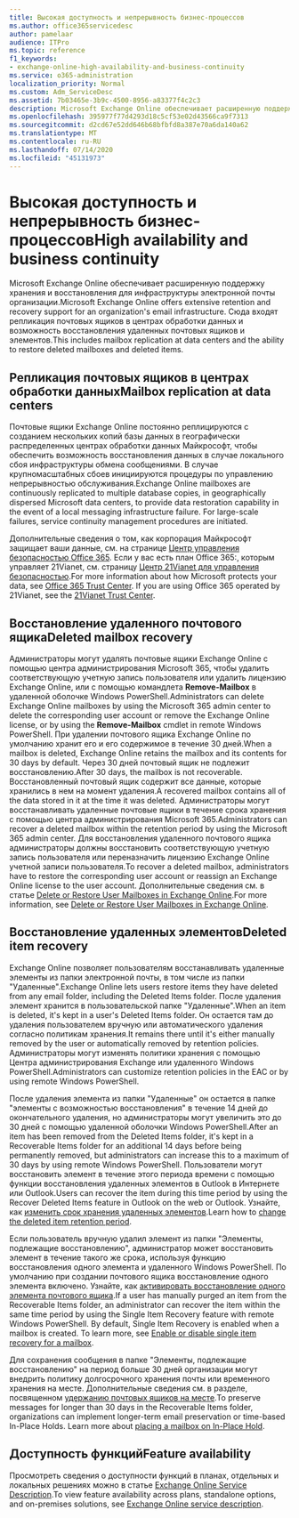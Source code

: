 ```yaml
---
title: Высокая доступность и непрерывность бизнес-процессов
ms.author: office365servicedesc
author: pamelaar
audience: ITPro
ms.topic: reference
f1_keywords:
- exchange-online-high-availability-and-business-continuity
ms.service: o365-administration
localization_priority: Normal
ms.custom: Adm_ServiceDesc
ms.assetid: 7b03465e-3b9c-4500-8956-a83377f4c2c3
description: Microsoft Exchange Online обеспечивает расширенную поддержку хранения и восстановления для инфраструктуры электронной почты организации. Сюда входят репликация почтовых ящиков в центрах обработки данных и возможность восстановления удаленных почтовых ящиков и элементов.
ms.openlocfilehash: 395977f77d4293d18c5cf53e02d43566ca9f7313
ms.sourcegitcommit: d2cd67e52dd646b68bfbfd8a387e70a6da140a62
ms.translationtype: MT
ms.contentlocale: ru-RU
ms.lasthandoff: 07/14/2020
ms.locfileid: "45131973"
---
```

# <a name="high-availability-and-business-continuity"></a><span data-ttu-id="66239-104">Высокая доступность и непрерывность бизнес-процессов</span><span class="sxs-lookup"><span data-stu-id="66239-104">High availability and business continuity</span></span>

<span data-ttu-id="66239-105">Microsoft Exchange Online обеспечивает расширенную поддержку хранения и восстановления для инфраструктуры электронной почты организации.</span><span class="sxs-lookup"><span data-stu-id="66239-105">Microsoft Exchange Online offers extensive retention and recovery support for an organization's email infrastructure.</span></span> <span data-ttu-id="66239-106">Сюда входят репликация почтовых ящиков в центрах обработки данных и возможность восстановления удаленных почтовых ящиков и элементов.</span><span class="sxs-lookup"><span data-stu-id="66239-106">This includes mailbox replication at data centers and the ability to restore deleted mailboxes and deleted items.</span></span>
  
## <a name="mailbox-replication-at-data-centers"></a><span data-ttu-id="66239-107">Репликация почтовых ящиков в центрах обработки данных</span><span class="sxs-lookup"><span data-stu-id="66239-107">Mailbox replication at data centers</span></span>

<span data-ttu-id="66239-p103">Почтовые ящики Exchange Online постоянно реплицируются с созданием нескольких копий базы данных в географически распределенных центрах обработки данных Майкрософт, чтобы обеспечить возможность восстановления данных в случае локального сбоя инфраструктуры обмена сообщениями. В случае крупномасштабных сбоев инициируются процедуры по управлению непрерывностью обслуживания.</span><span class="sxs-lookup"><span data-stu-id="66239-p103">Exchange Online mailboxes are continuously replicated to multiple database copies, in geographically dispersed Microsoft data centers, to provide data restoration capability in the event of a local messaging infrastructure failure. For large-scale failures, service continuity management procedures are initiated.</span></span>
  
<span data-ttu-id="66239-p104">Дополнительные сведения о том, как корпорация Майкрософт защищает ваши данные, см. на странице [Центр управления безопасностью Office 365](https://go.microsoft.com/fwlink/p/?LinkId=299135). Если у вас есть план Office 365:, которым управляет 21Vianet, см. страницу [Центр 21Vianet для управления безопасностью](https://www.21vbluecloud.com/office365/trustcenter/onlineservices.mdl).</span><span class="sxs-lookup"><span data-stu-id="66239-p104">For more information about how Microsoft protects your data, see [Office 365 Trust Center](https://go.microsoft.com/fwlink/p/?LinkId=299135). If you are using Office 365 operated by 21Vianet, see the [21Vianet Trust Center](https://www.21vbluecloud.com/office365/trustcenter/onlineservices.mdl).</span></span>
  
## <a name="deleted-mailbox-recovery"></a><span data-ttu-id="66239-112">Восстановление удаленного почтового ящика</span><span class="sxs-lookup"><span data-stu-id="66239-112">Deleted mailbox recovery</span></span>

<span data-ttu-id="66239-113">Администраторы могут удалять почтовые ящики Exchange Online с помощью центра администрирования Microsoft 365, чтобы удалить соответствующую учетную запись пользователя или удалить лицензию Exchange Online, или с помощью командлета **Remove-Mailbox** в удаленной оболочке Windows PowerShell.</span><span class="sxs-lookup"><span data-stu-id="66239-113">Administrators can delete Exchange Online mailboxes by using the Microsoft 365 admin center to delete the corresponding user account or remove the Exchange Online license, or by using the **Remove-Mailbox** cmdlet in remote Windows PowerShell.</span></span> <span data-ttu-id="66239-114">При удалении почтового ящика Exchange Online по умолчанию хранит его и его содержимое в течение 30 дней.</span><span class="sxs-lookup"><span data-stu-id="66239-114">When a mailbox is deleted, Exchange Online retains the mailbox and its contents for 30 days by default.</span></span> <span data-ttu-id="66239-115">Через 30 дней почтовый ящик не подлежит восстановлению.</span><span class="sxs-lookup"><span data-stu-id="66239-115">After 30 days, the mailbox is not recoverable.</span></span> <span data-ttu-id="66239-116">Восстановленный почтовый ящик содержит все данные, которые хранились в нем на момент удаления.</span><span class="sxs-lookup"><span data-stu-id="66239-116">A recovered mailbox contains all of the data stored in it at the time it was deleted.</span></span> <span data-ttu-id="66239-117">Администраторы могут восстанавливать удаленные почтовые ящики в течение срока хранения с помощью центра администрирования Microsoft 365.</span><span class="sxs-lookup"><span data-stu-id="66239-117">Administrators can recover a deleted mailbox within the retention period by using the Microsoft 365 admin center.</span></span> <span data-ttu-id="66239-118">Для восстановления удаленного почтового ящика администраторы должны восстановить соответствующую учетную запись пользователя или переназначить лицензию Exchange Online учетной записи пользователя.</span><span class="sxs-lookup"><span data-stu-id="66239-118">To recover a deleted mailbox, administrators have to restore the corresponding user account or reassign an Exchange Online license to the user account.</span></span> <span data-ttu-id="66239-119">Дополнительные сведения см. в статье [Delete or Restore User Mailboxes in Exchange Online](https://go.microsoft.com/fwlink/p/?LinkId=286992).</span><span class="sxs-lookup"><span data-stu-id="66239-119">For more information, see [Delete or Restore User Mailboxes in Exchange Online](https://go.microsoft.com/fwlink/p/?LinkId=286992).</span></span>
  
## <a name="deleted-item-recovery"></a><span data-ttu-id="66239-120">Восстановление удаленных элементов</span><span class="sxs-lookup"><span data-stu-id="66239-120">Deleted item recovery</span></span>

<span data-ttu-id="66239-121">Exchange Online позволяет пользователям восстанавливать удаленные элементы из папки электронной почты, в том числе из папки "Удаленные".</span><span class="sxs-lookup"><span data-stu-id="66239-121">Exchange Online lets users restore items they have deleted from any email folder, including the Deleted Items folder.</span></span> <span data-ttu-id="66239-122">После удаления элемент хранится в пользовательской папке "Удаленные".</span><span class="sxs-lookup"><span data-stu-id="66239-122">When an item is deleted, it's kept in a user's Deleted Items folder.</span></span> <span data-ttu-id="66239-123">Он остается там до удаления пользователем вручную или автоматического удаления согласно политикам хранения.</span><span class="sxs-lookup"><span data-stu-id="66239-123">It remains there until it's either manually removed by the user or automatically removed by retention policies.</span></span> <span data-ttu-id="66239-124">Администраторы могут изменять политики хранения с помощью Центра администрирования Exchange или удаленного Windows PowerShell.</span><span class="sxs-lookup"><span data-stu-id="66239-124">Administrators can customize retention policies in the EAC or by using remote Windows PowerShell.</span></span>
  
<span data-ttu-id="66239-125">После удаления элемента из папки "Удаленные" он остается в папке "элементы с возможностью восстановления" в течение 14 дней до окончательного удаления, но администраторы могут увеличить это до 30 дней с помощью удаленной оболочки Windows PowerShell.</span><span class="sxs-lookup"><span data-stu-id="66239-125">After an item has been removed from the Deleted Items folder, it's kept in a Recoverable Items folder for an additional 14 days before being permanently removed, but administrators can increase this to a maximum of 30 days by using remote Windows PowerShell.</span></span> <span data-ttu-id="66239-126">Пользователи могут восстановить элемент в течение этого периода времени с помощью функции восстановления удаленных элементов в Outlook в Интернете или Outlook.</span><span class="sxs-lookup"><span data-stu-id="66239-126">Users can recover the item during this time period by using the Recover Deleted Items feature in Outlook on the web or Outlook.</span></span> <span data-ttu-id="66239-127">Узнайте, как [изменить срок хранения удаленных элементов](https://go.microsoft.com/fwlink/p/?LinkId=286940).</span><span class="sxs-lookup"><span data-stu-id="66239-127">Learn how to [change the deleted item retention period](https://go.microsoft.com/fwlink/p/?LinkId=286940).</span></span>
  
<span data-ttu-id="66239-p108">Если пользователь вручную удалил элемент из папки "Элементы, подлежащие восстановлению", администратор может восстановить элемент в течение такого же срока, используя функцию восстановления одного элемента и удаленного Windows PowerShell. По умолчанию при создании почтового ящика восстановление одного элемента включено. Узнайте, как [активировать восстановление одного элемента почтового ящика](https://go.microsoft.com/fwlink/p/?LinkID=286941).</span><span class="sxs-lookup"><span data-stu-id="66239-p108">If a user has manually purged an item from the Recoverable Items folder, an administrator can recover the item within the same time period by using the Single Item Recovery feature with remote Windows PowerShell. By default, Single Item Recovery is enabled when a mailbox is created. To learn more, see [Enable or disable single item recovery for a mailbox](https://go.microsoft.com/fwlink/p/?LinkID=286941).</span></span>
  
<span data-ttu-id="66239-p109">Для сохранения сообщения в папке "Элементы, подлежащие восстановлению" на период больше 30 дней организации могут внедрить политику долгосрочного хранения почты или временного хранения на месте. Дополнительные сведения см. в разделе, посвященном [удержанию почтовых ящиков на месте](https://go.microsoft.com/fwlink/p/?LinkId=271746).</span><span class="sxs-lookup"><span data-stu-id="66239-p109">To preserve messages for longer than 30 days in the Recoverable Items folder, organizations can implement longer-term email preservation or time-based In-Place Holds. Learn more about [placing a mailbox on In-Place Hold](https://go.microsoft.com/fwlink/p/?LinkId=271746).</span></span>
  
## <a name="feature-availability"></a><span data-ttu-id="66239-133">Доступность функций</span><span class="sxs-lookup"><span data-stu-id="66239-133">Feature availability</span></span>

<span data-ttu-id="66239-134">Просмотреть сведения о доступности функций в планах, отдельных и локальных решениях можно в статье [Exchange Online Service Description](exchange-online-service-description.md).</span><span class="sxs-lookup"><span data-stu-id="66239-134">To view feature availability across plans, standalone options, and on-premises solutions, see [Exchange Online service description](exchange-online-service-description.md).</span></span>
  